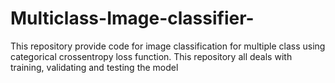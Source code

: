 # Multiclass-Image-classifier-
This repository provide code for image classification for multiple class using categorical crossentropy loss function. This repository all deals with training, validating and testing the model
